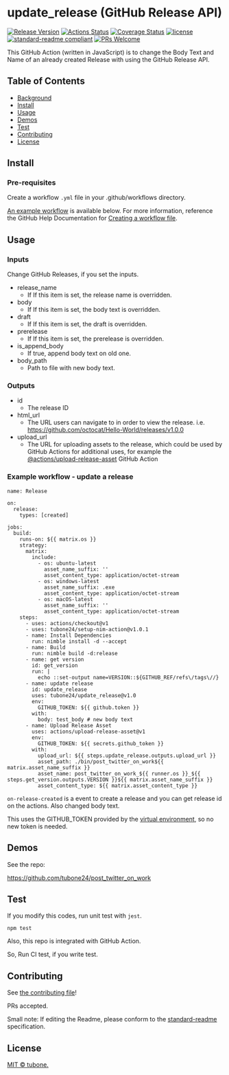 # update_release (GitHub Release API)

[![Release Version](https://raw.githubusercontent.com/tubone24/update_release/master/.github/badges/release.svg)](https://github.com/tubone24/update_release/releases/latest)
[![Actions Status](https://github.com/tubone24/update_release/workflows/Test%20and%20Build/badge.svg)](https://github.com/tubone24/update_release/actions)
[![Coverage Status](https://coveralls.io/repos/github/tubone24/update_release/badge.svg?branch=master)](https://coveralls.io/github/tubone24/update_release?branch=master)
[![license](https://img.shields.io/github/license/tubone24/update_release.svg)](LICENSE)
[![standard-readme compliant](https://img.shields.io/badge/readme%20style-standard-brightgreen.svg?style=flat-square)](https://github.com/RichardLitt/standard-readme)
[![PRs Welcome](https://img.shields.io/badge/PRs-welcome-brightgreen.svg?style=flat-square)](http://makeapullrequest.com)

This GitHub Action (written in JavaScript) is to change the Body Text and Name of an already created Release with using the GitHub Release API.

## Table of Contents

- [Background](#background)
- [Install](#install)
- [Usage](#usage)
- [Demos](#demos)
- [Test](#Test)
- [Contributing](#contributing)
- [License](#license)

## Install

### Pre-requisites

Create a workflow `.yml` file in your .github/workflows directory. 

[An example workflow](https://github.com/tubone24/update_release#example-workflow---update-a-release) is available below. For more information, reference the GitHub Help Documentation for [Creating a workflow file](https://docs.github.com/en/actions/configuring-and-managing-workflows/configuring-a-workflow#creating-a-workflow-file).

## Usage

### Inputs

Change GitHub Releases, if you set the inputs. 

- release_name
  - If If this item is set, the release name is overridden.
- body
  - If If this item is set, the body text is overridden.
- draft
  - If If this item is set, the draft is overridden.
- prerelease
  - If If this item is set, the prerelease is overridden.
- is_append_body
  - If true, append body text on old one.
- body_path
  - Path to file with new body text.

### Outputs
- id
  - The release ID
- html_url
  - The URL users can navigate to in order to view the release. i.e. https://github.com/octocat/Hello-World/releases/v1.0.0
- upload_url
  - The URL for uploading assets to the release, which could be used by GitHub Actions for additional uses, for example the [@actions/upload-release-asset](https://github.com/actions/upload-release-asset) GitHub Action

### Example workflow - update a release

```
name: Release

on:
  release:
    types: [created]

jobs:
  build:
    runs-on: ${{ matrix.os }}
    strategy:
      matrix:
        include:
          - os: ubuntu-latest
            asset_name_suffix: ''
            asset_content_type: application/octet-stream
          - os: windows-latest
            asset_name_suffix: .exe
            asset_content_type: application/octet-stream
          - os: macOS-latest
            asset_name_suffix: ''
            asset_content_type: application/octet-stream
    steps:
      - uses: actions/checkout@v1
      - uses: tubone24/setup-nim-action@v1.0.1
      - name: Install Dependencies
        run: nimble install -d --accept
      - name: Build
        run: nimble build -d:release
      - name: get version
        id: get_version
        run: |
          echo ::set-output name=VERSION::${GITHUB_REF/refs\/tags\//}
      - name: update release
        id: update_release
        uses: tubone24/update_release@v1.0
        env:
          GITHUB_TOKEN: ${{ github.token }}
        with:
          body: test_body # new body text
      - name: Upload Release Asset
        uses: actions/upload-release-asset@v1
        env:
          GITHUB_TOKEN: ${{ secrets.github_token }}
        with:
          upload_url: ${{ steps.update_release.outputs.upload_url }}
          asset_path: ./bin/post_twitter_on_work${{ matrix.asset_name_suffix }}
          asset_name: post_twitter_on_work_${{ runner.os }}_${{ steps.get_version.outputs.VERSION }}${{ matrix.asset_name_suffix }}
          asset_content_type: ${{ matrix.asset_content_type }}
```

`on-release-created` is a event to create a release and you can get release id on the actions. Also changed body text.

This uses the GITHUB_TOKEN provided by the [virtual environment](https://docs.github.com/en/actions/reference/virtual-environments-for-github-hosted-runners#github_token-secret), so no new token is needed.

## Demos

See the repo:

<https://github.com/tubone24/post_twitter_on_work>

## Test

If you modify this codes, run unit test with `jest`.

```
npm test
```

Also, this repo is integrated with GitHub Action.

So, Run CI test, if you write test.


## Contributing

See [the contributing file](CONTRIBUTING.md)!

PRs accepted.

Small note: If editing the Readme, please conform to the [standard-readme](https://github.com/RichardLitt/standard-readme) specification.

## License

[MIT © tubone.](LICENSE)
